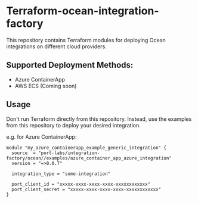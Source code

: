 # Terraform-ocean-integration-factory

This repository contains Terraform modules for deploying Ocean integrations on different cloud providers.


## Supported Deployment Methods:

- Azure ContainerApp
- AWS ECS (Coming soon)

## Usage

Don't run Terraform directly from this repository. Instead, use the examples from this repository to deploy your desired integration.

e.g. for Azure ContainerApp:

```hcl
module "my_azure_containerapp_example_generic_integration" {
  source  = "port-labs/integration-factory/ocean//examples/azure_container_app_azure_integration"
  version = "=>0.0.7"
  
  integration_type = "some-integration"
  
  port_client_id = "xxxxx-xxxx-xxxx-xxxx-xxxxxxxxxxxx"
  port_client_secret = "xxxxx-xxxx-xxxx-xxxx-xxxxxxxxxxxx"
}
```
